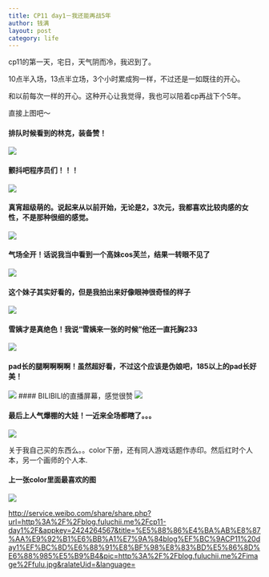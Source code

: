 ```yaml
---
title: CP11 day1－我还能再战5年
author: 钱满
layout: post
category: life
---
```


cp11的第一天，宅日，天气阴而冷，我迟到了。

10点半入场，13点半立场，3个小时累成狗一样，不过还是一如既往的开心。

和以前每次一样的开心。这种开心让我觉得，我也可以陪着cp再战下个5年。

直接上图吧～

#### 排队时候看到的林克，装备赞！

<image src="/image/link.jpg"/>

#### 颤抖吧程序员们！！！
<image src="/image/dilbert.jpg"/>

#### 真宵超级萌的。说起来从以前开始，无论是2，3次元，我都喜欢比较肉感的女性，不是那种很细的感觉。
<image src="/image/mayoi.jpg"/>

#### 气场全开！话说我当中看到一个高妹cos芙兰，结果一转眼不见了
<image src="/image/nurse.jpg"/>

#### 这个妹子其实好看的，但是我拍出来好像眼神很奇怪的样子
<image src="/image/wedding.jpg"/>

#### 雪姨才是真绝色！我说“雪姨来一张的时候”他还一直托胸233
<image src="/image/xueyi.jpg"/>

#### pad长的腿啊啊啊啊！虽然超好看，不过这个应该是伪娘吧，185以上的pad长好美！
<image src="/image/pad.jpg"/>
#### BILIBILI的直播屏幕，感觉很赞
<image src="/image/bilibili.jpg"/>

#### 最后上人气爆棚的大娃！一近来全场都瞎了。。。
<image src="/image/fulu.jpg"/>

关于我自己买的东西么。。color下册，还有同人游戏话题作赤印。然后红时个人本，另一个画师的个人本.
#### 上一张color里面最喜欢的图
<image src="/image/color.jpg"/>

http://service.weibo.com/share/share.php?url=http%3A%2F%2Fblog.fuluchii.me%2Fcp11-day1%2F&appkey=2424264567&title=%E5%88%86%E4%BA%AB%E8%87%AA%E9%92%B1%E6%BB%A1%E7%9A%84blog%EF%BC%9ACP11%20day1%EF%BC%8D%E6%88%91%E8%BF%98%E8%83%BD%E5%86%8D%E6%88%985%E5%B9%B4&pic=http%3A%2F%2Fblog.fuluchii.me%2Fimage%2Ffulu.jpg&ralateUid=&language=

